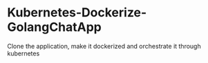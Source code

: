 # Kubernetes-Dockerize-GolangChatApp
Clone the application, make it dockerized and orchestrate it through kubernetes

